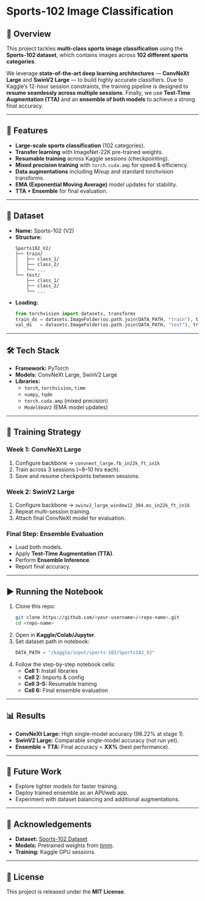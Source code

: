 
# Sports-102 Image Classification  

## 📌 Overview  
This project tackles **multi-class sports image classification** using the **Sports-102 dataset**, which contains images across **102 different sports categories**.  

We leverage **state-of-the-art deep learning architectures** — **ConvNeXt Large** and **SwinV2 Large** — to build highly accurate classifiers. Due to Kaggle’s 12-hour session constraints, the training pipeline is designed to **resume seamlessly across multiple sessions**. Finally, we use **Test-Time Augmentation (TTA)** and an **ensemble of both models** to achieve a strong final accuracy.  

---

## 🚀 Features  
- **Large-scale sports classification** (102 categories).  
- **Transfer learning** with ImageNet-22K pre-trained weights.  
- **Resumable training** across Kaggle sessions (checkpointing).  
- **Mixed precision training** with `torch.cuda.amp` for speed & efficiency.  
- **Data augmentations** including Mixup and standard torchvision transforms.  
- **EMA (Exponential Moving Average)** model updates for stability.  
- **TTA + Ensemble** for final evaluation.  

---

## 📂 Dataset  
- **Name:** Sports-102 (V2)  
- **Structure:**  
  ```
  Sports102_V2/
  ├── train/
  │   ├── class_1/
  │   ├── class_2/
  │   └── ...
  └── test/
      ├── class_1/
      ├── class_2/
      └── ...
  ```  
- **Loading:**  
  ```python
  from torchvision import datasets, transforms
  train_ds = datasets.ImageFolder(os.path.join(DATA_PATH, "train"), transform=train_tf)
  val_ds   = datasets.ImageFolder(os.path.join(DATA_PATH, "test"), transform=val_tf)
  ```

---

## 🛠️ Tech Stack  
- **Framework:** PyTorch  
- **Models:** ConvNeXt Large, SwinV2 Large  
- **Libraries:**  
  - `torch`, `torchvision`, `timm`  
  - `numpy`, `tqdm`  
  - `torch.cuda.amp` (mixed precision)  
  - `ModelEmaV2` (EMA model updates)  

---

## 📑 Training Strategy  

### Week 1: ConvNeXt Large  
1. Configure backbone → `convnext_large.fb_in22k_ft_in1k`  
2. Train across 3 sessions (~8–10 hrs each).  
3. Save and resume checkpoints between sessions.  

### Week 2: SwinV2 Large  
1. Configure backbone → `swinv2_large_window12_384.ms_in22k_ft_in1k`  
2. Repeat multi-session training.  
3. Attach final ConvNeXt model for evaluation.  

### Final Step: Ensemble Evaluation  
- Load both models.  
- Apply **Test-Time Augmentation (TTA)**.  
- Perform **Ensemble Inference**.  
- Report final accuracy.  

---

## ▶️ Running the Notebook  
1. Clone this repo:  
   ```bash
   git clone https://github.com/<your-username>/<repo-name>.git
   cd <repo-name>
   ```
2. Open in **Kaggle/Colab/Jupyter**.  
3. Set dataset path in notebook:  
   ```python
   DATA_PATH = "/kaggle/input/sports-102/Sports102_V2"
   ```
4. Follow the step-by-step notebook cells:  
   - **Cell 1:** Install libraries  
   - **Cell 2:** Imports & config  
   - **Cell 3–5:** Resumable training  
   - **Cell 6:** Final ensemble evaluation  

---

## 📊 Results  
- **ConvNeXt Large:** High single-model accuracy (98.22% at stage 1).  
- **SwinV2 Large:** Comparable single-model accuracy (not run yet).  
- **Ensemble + TTA:** Final accuracy = **XX%** (best performance).  

---

## 📌 Future Work  
- Explore lighter models for faster training.  
- Deploy trained ensemble as an API/web app.  
- Experiment with dataset balancing and additional augmentations.  

---

## 🙏 Acknowledgements  
- **Dataset:** [Sports-102 Dataset](https://www.kaggle.com/)  
- **Models:** Pretrained weights from [timm](https://github.com/huggingface/pytorch-image-models).  
- **Training:** Kaggle GPU sessions.  

---

## 📜 License  
This project is released under the **MIT License**.  
